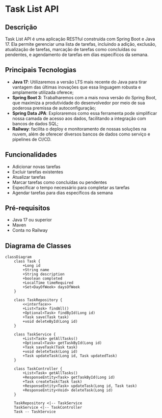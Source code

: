 # Task List API

## Descrição

Task List API é uma aplicação RESTful construída com Spring Boot e Java 17. Ela permite gerenciar uma lista de tarefas, incluindo a adição, exclusão, atualização de tarefas, marcação de tarefas como concluídas ou pendentes, e agendamento de tarefas em dias específicos da semana.

## Principais Tecnologias
 - **Java 17**: Utilizaremos a versão LTS mais recente do Java para tirar vantagem das últimas inovações que essa linguagem robusta e amplamente utilizada oferece;
 - **Spring Boot 3**: Trabalharemos com a mais nova versão do Spring Boot, que maximiza a produtividade do desenvolvedor por meio de sua poderosa premissa de autoconfiguração;
 - **Spring Data JPA**: Exploraremos como essa ferramenta pode simplificar nossa camada de acesso aos dados, facilitando a integração com bancos de dados SQL;
 - **Railway**: facilita o deploy e monitoramento de nossas soluções na nuvem, além de oferecer diversos bancos de dados como serviço e pipelines de CI/CD.

## Funcionalidades

- Adicionar novas tarefas
- Excluir tarefas existentes
- Atualizar tarefas
- Marcar tarefas como concluídas ou pendentes
- Especificar o tempo necessário para completar as tarefas
- Agendar tarefas para dias específicos da semana

## Pré-requisitos

- Java 17 ou superior
- Maven
- Conta no Railway

## Diagrama de Classes

```mermaid
classDiagram
    class Task {
        +Long id
        +String name
        +String description
        +boolean completed
        +LocalTime timeRequired
        +Set<DayOfWeek> daysOfWeek
    }

    class TaskRepository {
        <<interface>>
        +List<Task> findAll()
        +Optional<Task> findById(Long id)
        +Task save(Task task)
        +void deleteById(Long id)
    }

    class TaskService {
        +List<Task> getAllTasks()
        +Optional<Task> getTaskById(Long id)
        +Task saveTask(Task task)
        +void deleteTask(Long id)
        +Task updateTask(Long id, Task updatedTask)
    }

    class TaskController {
        +List<Task> getAllTasks()
        +ResponseEntity<Task> getTaskById(Long id)
        +Task createTask(Task task)
        +ResponseEntity<Task> updateTask(Long id, Task task)
        +ResponseEntity<Void> deleteTask(Long id)
    }

    TaskRepository <|-- TaskService
    TaskService <|-- TaskController
    Task -- TaskService
```
